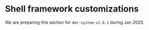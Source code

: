 # Shell framework customizations

We are preparing this section for `dmt-system v1.0.1` during Jan 2020.
